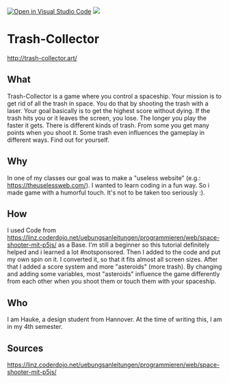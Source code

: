 [![Open in Visual Studio Code](https://classroom.github.com/assets/open-in-vscode-c66648af7eb3fe8bc4f294546bfd86ef473780cde1dea487d3c4ff354943c9ae.svg)](https://classroom.github.com/online_ide?assignment_repo_id=8041437&assignment_repo_type=AssignmentRepo)
![](https://img.shields.io/badge/Built%20%40-HAWK-brightgreen?style=flat)
# Trash-Collector
http://trash-collector.art/

## What
Trash-Collector is a game where you control a spaceship. Your mission is to get rid of all the trash in space. You do that by shooting the trash with a laser. Your goal basically is to get the highest score without dying. If the trash hits you or it leaves the screen, you lose. The longer you play the faster it gets. There is different kinds of trash. From some you get many points when you shoot it. Some trash even influences the gameplay in different ways. Find out for yourself.

## Why
In one of my classes our goal was to make a "useless website" (e.g.: https://theuselessweb.com/). I wanted to learn coding in a fun way. So i made game with a humorful touch. It's not to be taken too seriously :).

## How
I used Code from https://linz.coderdojo.net/uebungsanleitungen/programmieren/web/space-shooter-mit-p5js/ as a Base. I'm still a beginner so this tutorial definitely helped and i learned a lot #notsponsored. Then I added to the code and put my own spin on it. I converted it, so that it fits almost all screen sizes. After that I added a score system and more "asteroids" (more trash). By changing and adding some variables, most "asteroids" influence the game differently from each other when you shoot them or touch them with your spaceship. 

## Who
I am Hauke, a design student from Hannover. At the time of writing this, I am in my 4th semester. 

## Sources
https://linz.coderdojo.net/uebungsanleitungen/programmieren/web/space-shooter-mit-p5js/
